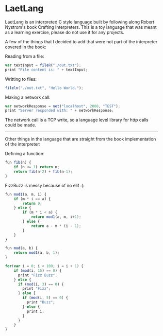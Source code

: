 # LaetLang

LaetLang is an interpreted C style language built by following along Robert Nystrom's book Crafting Interpreters.
This is a toy language that was meant as a learning exercise, please do not use it for any projects.

A few of the things that I decided to add that were not part of the interpreter covered in the book:


Reading from a file:
```javascript
var textInput = fileR("./out.txt");
print "File content is: " + textInput;
```

Writting to files:
```javascript
fileln("./out.txt", "Hello World.");
```

Making a network call:
```javascript
var networkResponse = net("localhost", 2000, "TEST");
print "Server responded with: " + networkResponse;
```

The network call is a TCP write, so a language level library for http calls could be made.


------------------------------------

Other things in the language that are straight from the book implementation of the interpreter:

Defining a function:
```javascript
fun fib(n) {
    if (n <= 1) return n;
    return fib(n-2) + fib(n-1);
}
```

FizzBuzz is messy because of no elif :(:
```javascript
fun mod1(a, m, i) {
    if (m * i == a) {
        return 0;
    } else {
        if (m * i < a) {
            return mod1(a, m, i+1);
        } else {
            return a - m * (i - 1);
        }
    }
}

fun mod(a, b) {
    return mod1(a, b, 1);
}

for(var i = 0; i < 100; i = i + 1) {
    if (mod(i, 15) == 0) {
      print "Fizz Buzz";
    } else {
      if (mod(i, 3) == 0) {
        print "Fizz";
      } else {
        if (mod(i, 5) == 0) {
          print "Buzz";
        } else {
          print i;
        }
      }
    }
}
```
